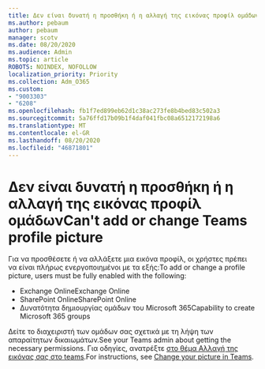 ```yaml
---
title: Δεν είναι δυνατή η προσθήκη ή η αλλαγή της εικόνας προφίλ ομάδων
ms.author: pebaum
author: pebaum
manager: scotv
ms.date: 08/20/2020
ms.audience: Admin
ms.topic: article
ROBOTS: NOINDEX, NOFOLLOW
localization_priority: Priority
ms.collection: Adm_O365
ms.custom:
- "9003303"
- "6208"
ms.openlocfilehash: fb1f7ed899eb62d1c38ac273fe8b4bed83c502a3
ms.sourcegitcommit: 5a76ffd17b09b1f4daf041fbc08a6512172198a6
ms.translationtype: MT
ms.contentlocale: el-GR
ms.lasthandoff: 08/20/2020
ms.locfileid: "46871801"
---
```

# <a name="cant-add-or-change-teams-profile-picture"></a><span data-ttu-id="95525-102">Δεν είναι δυνατή η προσθήκη ή η αλλαγή της εικόνας προφίλ ομάδων</span><span class="sxs-lookup"><span data-stu-id="95525-102">Can't add or change Teams profile picture</span></span>

<span data-ttu-id="95525-103">Για να προσθέσετε ή να αλλάξετε μια εικόνα προφίλ, οι χρήστες πρέπει να είναι πλήρως ενεργοποιημένοι με τα εξής:</span><span class="sxs-lookup"><span data-stu-id="95525-103">To add or change a profile picture, users must be fully enabled with the following:</span></span>

- <span data-ttu-id="95525-104">Exchange Online</span><span class="sxs-lookup"><span data-stu-id="95525-104">Exchange Online</span></span>
- <span data-ttu-id="95525-105">SharePoint Online</span><span class="sxs-lookup"><span data-stu-id="95525-105">SharePoint Online</span></span>
- <span data-ttu-id="95525-106">Δυνατότητα δημιουργίας ομάδων του Microsoft 365</span><span class="sxs-lookup"><span data-stu-id="95525-106">Capability to create Microsoft 365 groups</span></span>

<span data-ttu-id="95525-107">Δείτε το διαχειριστή των ομάδων σας σχετικά με τη λήψη των απαραίτητων δικαιωμάτων.</span><span class="sxs-lookup"><span data-stu-id="95525-107">See your Teams admin about getting the necessary permissions.</span></span> <span data-ttu-id="95525-108">Για οδηγίες, ανατρέξτε [στο θέμα Αλλαγή της εικόνας σας στο teams](https://support.microsoft.com/office/change-your-picture-in-teams-7a711943-9248-420e-b814-c071aa8d9b9c).</span><span class="sxs-lookup"><span data-stu-id="95525-108">For instructions, see [Change your picture in Teams](https://support.microsoft.com/office/change-your-picture-in-teams-7a711943-9248-420e-b814-c071aa8d9b9c).</span></span>